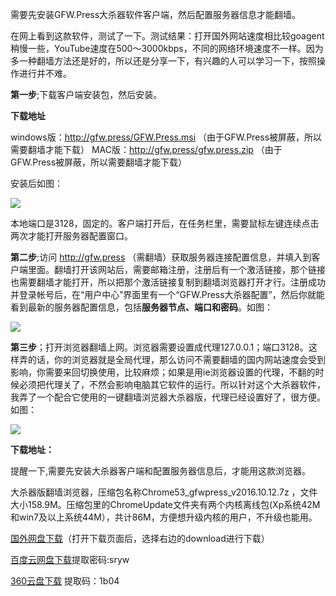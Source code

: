 需要先安装GFW.Press大杀器软件客户端，然后配置服务器信息才能翻墙。

在网上看到这款软件，测试了一下。测试结果：打开国外网站速度相比较goagent稍慢一些，YouTube速度在500～3000kbps，不同的网络环境速度不一样。因为多一种翻墙方法还是好的，所以还是分享一下，有兴趣的人可以学习一下，按照操作进行并不难。

**第一步**;下载客户端安装包，然后安装。 

**下载地址** 

windows版：http://gfw.press/GFW.Press.msi （由于GFW.Press被屏蔽，所以需要翻墙才能下载）
MAC版：http://gfw.press/gfw.press.zip  （由于GFW.Press被屏蔽，所以需要翻墙才能下载）

安装后如图：

![](https://raw.githubusercontent.com/Alvin9999/pac2/master/大杀器2.png)

本地端口是3128，固定的。客户端打开后，在任务栏里，需要鼠标左键连续点击两次才能打开服务器配置窗口。

**第二步**;访问 http://gfw.press （需翻墙）获取服务器连接配置信息，并填入到客户端里面。翻墙打开该网站后，需要邮箱注册，注册后有一个激活链接，那个链接也需要翻墙才能打开，所以把那个激活链接复制到翻墙浏览器打开才行。注册成功并登录帐号后，在“用户中心”界面里有一个“GFW.Press大杀器配置”，然后你就能看到最新的服务器配置信息，包括**服务器节点、端口和密码**。如图：

![](https://raw.githubusercontent.com/Alvin9999/pac2/master/大杀器3.png)

**第三步**；打开浏览器翻墙上网。浏览器需要设置成代理127.0.0.1；端口3128。这样弄的话，你的浏览器就是全局代理，那么访问不需要翻墙的国内网站速度会受到影响，你需要来回切换使用，比较麻烦；如果是用ie浏览器设置的代理，不翻的时候必须把代理关了，不然会影响电脑其它软件的运行。所以针对这个大杀器软件，我弄了一个配合它使用的一键翻墙浏览器大杀器版，代理已经设置好了，很方便。如图：

![](https://raw.githubusercontent.com/Alvin9999/pac2/master/大杀器1.png)

**下载地址：**

提醒一下,需要先安装大杀器客户端和配置服务器信息后，才能用这款浏览器。

大杀器版翻墙浏览器，压缩包名称Chrome53_gfwpress_v2016.10.12.7z ，文件大小158.9M。压缩包里的ChromeUpdate文件夹有两个内核离线包(Xp系统42M和win7及以上系统44M），共计86M，方便想升级内核的用户，不升级也能用。

[国外网盘下载](https://mega.nz/#!E5BiDSRI!rycX6LSpkC3PQN2AVqGgxispxK3N0mcEZQOhnTxOG4c)（打开下载页面后，选择右边的download进行下载）

[百度云网盘下载](http://pan.baidu.com/s/1pLk00Cb)提取密码:sryw

[360云盘下载](https://yunpan.cn/cvxT66rkPCYvb ) 提取码：1b04
